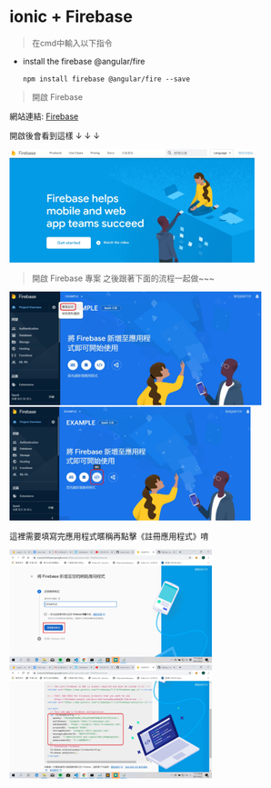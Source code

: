 # ionic + Firebase
>在cmd中輸入以下指令
* install the firebase @angular/fire

      npm install firebase @angular/fire --save
      
      
> 開啟 Firebase

網站連結: [Firebase](https://firebase.google.com/)

開啟後會看到這樣 ↓ ↓ ↓

<img src="教程圖片/startfirebase.jpg" width="ˇ250px" height="200px">

> 開啟 Firebase 專案
之後跟著下面的流程一起做~~~

<img src="教程圖片/1.jpg" width="ˇ250px" height="200px">

<img src="教程圖片/2.jpg" width="ˇ250px" height="200px">

這裡需要填寫完應用程式暱稱再點擊《註冊應用程式》唷

<img src="教程圖片/3.jpg" width="ˇ250px" height="200px">

<img src="教程圖片/4.jpg" width="ˇ250px" height="200px">
